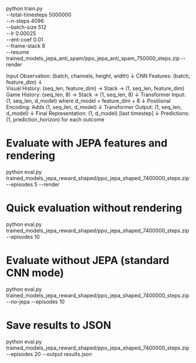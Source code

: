 python train.py \
    --total-timesteps 5000000 \
    --n-steps 4096 \
    --batch-size 512 \
    --lr 0.00025 \
    --ent-coef 0.01 \
    --frame-stack 8 \
    --resume trained_models_jepa_anti_spam/ppo_jepa_anti_spam_750000_steps.zip --render




Input Observation: (batch, channels, height, width)
↓
CNN Features: (batch, feature_dim)
↓  
Visual History: (seq_len, feature_dim) → Stack → (1, seq_len, feature_dim)
Game History: (seq_len, 8) → Stack → (1, seq_len, 8)
↓
Transformer Input: (1, seq_len, d_model) where d_model = feature_dim + 8
↓
Positional Encoding: Adds (1, seq_len, d_model) 
↓
Transformer Output: (1, seq_len, d_model)
↓
Final Representation: (1, d_model) [last timestep]
↓
Predictions: (1, prediction_horizon) for each outcome






# Evaluate with JEPA features and rendering
python eval.py trained_models_jepa_reward_shaped/ppo_jepa_shaped_7400000_steps.zip --episodes 5 --render

# Quick evaluation without rendering
python eval.py trained_models_jepa_reward_shaped/ppo_jepa_shaped_7400000_steps.zip --episodes 10

# Evaluate without JEPA (standard CNN mode)
python eval.py trained_models_jepa_reward_shaped/ppo_jepa_shaped_7400000_steps.zip --no-jepa --episodes 10

# Save results to JSON
python eval.py trained_models_jepa_reward_shaped/ppo_jepa_shaped_7400000_steps.zip --episodes 20 --output results.json